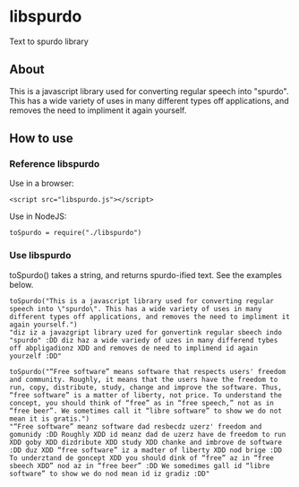 # libspurdo
Text to spurdo library

## About
This is a javascript library used for converting regular speech into "spurdo". This has a wide variety of uses in many different types off applications, and removes the need to impliment it again yourself.

## How to use
### Reference libspurdo
Use in a browser:

```<script src="libspurdo.js"></script>```

Use in NodeJS:

```toSpurdo = require("./libspurdo")```

### Use libspurdo
toSpurdo() takes a string, and returns spurdo-ified text. See the examples below.

```
toSpurdo("This is a javascript library used for converting regular speech into \"spurdo\". This has a wide variety of uses in many different types off applications, and removes the need to impliment it again yourself.")
"diz iz a javazgript library uzed for gonvertink regular sbeech indo "spurdo" :DD diz haz a wide variedy of uzes in many differend tybes off abpligadionz XDD and removes de need to implimend id again yourzelf :DD"
```

```
toSpurdo("“Free software” means software that respects users' freedom and community. Roughly, it means that the users have the freedom to run, copy, distribute, study, change and improve the software. Thus, “free software” is a matter of liberty, not price. To understand the concept, you should think of “free” as in “free speech,” not as in “free beer”. We sometimes call it “libre software” to show we do not mean it is gratis.")
"“Free software” meanz software dad resbecdz uzerz' freedom and gomunidy :DD Roughly XDD id meanz dad de uzerz have de freedom to run XDD goby XDD dizdribute XDD study XDD chanke and imbrove de software :DD duz XDD “free software” iz a madter of liberty XDD nod brige :DD To underztand de goncept XDD you should dink of “free” az in “free sbeech XDD” nod az in “free beer” :DD We somedimes gall id “libre software” to show we do nod mean id iz gradiz :DD"
```
